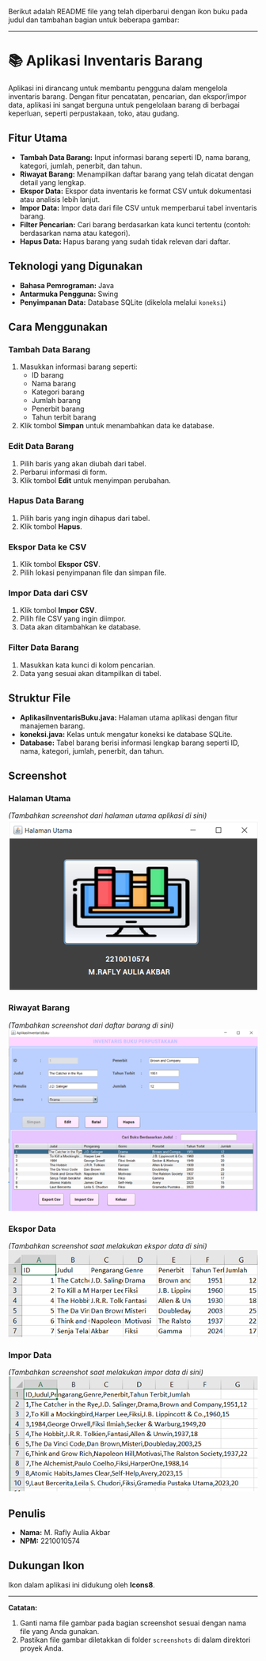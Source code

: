 Berikut adalah README file yang telah diperbarui dengan ikon buku pada judul dan tambahan bagian untuk beberapa gambar:

---

# 📚 Aplikasi Inventaris Barang

Aplikasi ini dirancang untuk membantu pengguna dalam mengelola inventaris barang. Dengan fitur pencatatan, pencarian, dan ekspor/impor data, aplikasi ini sangat berguna untuk pengelolaan barang di berbagai keperluan, seperti perpustakaan, toko, atau gudang.

## Fitur Utama

- **Tambah Data Barang:** Input informasi barang seperti ID, nama barang, kategori, jumlah, penerbit, dan tahun.
- **Riwayat Barang:** Menampilkan daftar barang yang telah dicatat dengan detail yang lengkap.
- **Ekspor Data:** Ekspor data inventaris ke format CSV untuk dokumentasi atau analisis lebih lanjut.
- **Impor Data:** Impor data dari file CSV untuk memperbarui tabel inventaris barang.
- **Filter Pencarian:** Cari barang berdasarkan kata kunci tertentu (contoh: berdasarkan nama atau kategori).
- **Hapus Data:** Hapus barang yang sudah tidak relevan dari daftar.

## Teknologi yang Digunakan

- **Bahasa Pemrograman:** Java
- **Antarmuka Pengguna:** Swing
- **Penyimpanan Data:** Database SQLite (dikelola melalui `koneksi`)

## Cara Menggunakan

### Tambah Data Barang
1. Masukkan informasi barang seperti:
   - ID barang
   - Nama barang
   - Kategori barang
   - Jumlah barang
   - Penerbit barang
   - Tahun terbit barang
2. Klik tombol **Simpan** untuk menambahkan data ke database.

### Edit Data Barang
1. Pilih baris yang akan diubah dari tabel.
2. Perbarui informasi di form.
3. Klik tombol **Edit** untuk menyimpan perubahan.

### Hapus Data Barang
1. Pilih baris yang ingin dihapus dari tabel.
2. Klik tombol **Hapus**.

### Ekspor Data ke CSV
1. Klik tombol **Ekspor CSV**.
2. Pilih lokasi penyimpanan file dan simpan file.

### Impor Data dari CSV
1. Klik tombol **Impor CSV**.
2. Pilih file CSV yang ingin diimpor.
3. Data akan ditambahkan ke database.

### Filter Data Barang
1. Masukkan kata kunci di kolom pencarian.
2. Data yang sesuai akan ditampilkan di tabel.

## Struktur File

- **AplikasiInventarisBuku.java:** Halaman utama aplikasi dengan fitur manajemen barang.
- **koneksi.java:** Kelas untuk mengatur koneksi ke database SQLite.
- **Database:** Tabel barang berisi informasi lengkap barang seperti ID, nama, kategori, jumlah, penerbit, dan tahun.

## Screenshot

### Halaman Utama
*(Tambahkan screenshot dari halaman utama aplikasi di sini)*
![Halaman Utama](screenshots/Utama.png)

### Riwayat Barang
*(Tambahkan screenshot dari daftar barang di sini)*
![Riwayat Barang](screenshots/HalamanPerpustakaan.png)

### Ekspor Data
*(Tambahkan screenshot saat melakukan ekspor data di sini)*
![Ekspor Data](screenshots/Export.png)

### Impor Data
*(Tambahkan screenshot saat melakukan impor data di sini)*
![Impor Data](screenshots/Import.png)

## Penulis

- **Nama:** M. Rafly Aulia Akbar
- **NPM:** 2210010574

## Dukungan Ikon

Ikon dalam aplikasi ini didukung oleh **Icons8**.

---

**Catatan:**
1. Ganti nama file gambar pada bagian screenshot sesuai dengan nama file yang Anda gunakan.
2. Pastikan file gambar diletakkan di folder `screenshots` di dalam direktori proyek Anda.